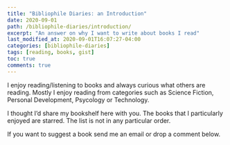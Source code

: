 ```yaml
---
title: "Bibliophile Diaries: an Introduction"
date: 2020-09-01
path: /bibliophile-diaries/introduction/
excerpt: "An answer on why I want to write about books I read"
last_modified_at: 2020-09-01T16:07:27-04:00
categories: [bibliophile-diaries]
tags: [reading, books, gist]
toc: true
comments: true
---
```


I enjoy reading/listening to books and always curious what others are reading. Mostly I enjoy reading from categories such as Science Fiction, Personal Development, Psycology or Technology.

I thought I’d share my bookshelf here with you. The books that I particularly enjoyed are starred. The list is not in any particular order.

If you want to suggest a book send me an email or drop a comment below.
